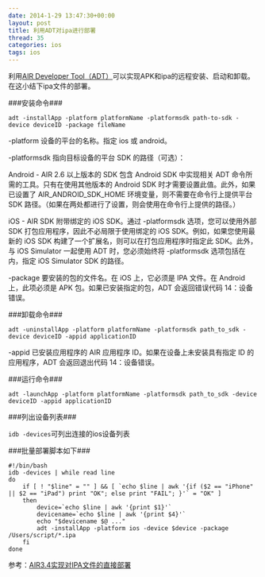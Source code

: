 ```yaml
---
date: 2014-1-29 13:47:30+00:00
layout: post
title: 利用ADT对ipa进行部署
thread: 35
categories: ios
tags: ios
---
```


利用[AIR Developer Tool（ADT）](http://help.adobe.com/zh_CN/air/build/WS901d38e593cd1bac1e63e3d128cdca935b-8000.html)可以实现APK和ipa的远程安装、启动和卸载。在这小结下ipa文件的部署。

###安装命令###

`adt -installApp -platform platformName -platformsdk path-to-sdk -device deviceID ‑package fileName`

-platform 设备的平台的名称。指定 ios 或 android。

-platformsdk 指向目标设备的平台 SDK 的路径（可选）：

Android - AIR 2.6 以上版本的 SDK 包含 Android SDK 中实现相关 ADT 命令所需的工具。只有在使用其他版本的 Android SDK 时才需要设置此值。此外，如果已设置了 AIR_ANDROID_SDK_HOME 环境变量，则不需要在命令行上提供平台 SDK 路径。（如果在两处都进行了设置，则会使用在命令行上提供的路径。）

iOS - AIR SDK 附带绑定的 iOS SDK。通过 -platformsdk 选项，您可以使用外部 SDK 打包应用程序，因此不必局限于使用绑定的 iOS SDK。例如，如果您使用最新的 iOS SDK 构建了一个扩展名，则可以在打包应用程序时指定此 SDK。此外，与 iOS Simulator 一起使用 ADT 时，您必须始终将 -platformsdk 选项包括在内，指定 iOS Simulator SDK 的路径。

-package 要安装的包的文件名。在 iOS 上，它必须是 IPA 文件。在 Android 上，此项必须是 APK 包。如果已安装指定的包，ADT 会返回错误代码 14：设备错误。

###卸载命令###

`adt -uninstallApp -platform platformName -platformsdk path_to_sdk -device deviceID -appid applicationID`

-appid 已安装应用程序的 AIR 应用程序 ID。如果在设备上未安装具有指定 ID 的应用程序，ADT 会返回退出代码 14：设备错误。

###运行命令###

`adt -launchApp -platform platformName -platformsdk path_to_sdk -device deviceID -appid applicationID`

###列出设备列表###

`idb -devices`可列出连接的ios设备列表

###批量部署脚本如下###

	#!/bin/bash
	idb -devices | while read line
	do
		if [ ! "$line" = "" ] && [ `echo $line | awk '{if ($2 == "iPhone" || $2 == "iPad") print "OK"; else print "FAIL"; }'` = "OK" ]
		then
			device=`echo $line | awk '{print $1}'`
			devicename=`echo $line | awk '{print $4}'`
			echo "$devicename $@ ..."
			adt -installApp -platform ios -device $device -package /Users/script/*.ipa
		fi
	done

参考：[AIR3.4实现对IPA文件的直接部署](http://jamesli.cn/blog/?p=1484)
